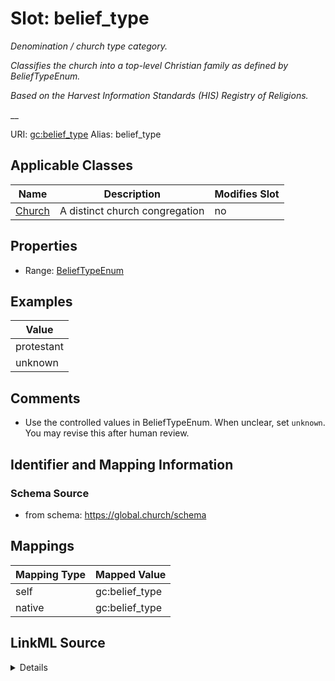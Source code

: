 

# Slot: belief_type 


_Denomination / church type category._

_Classifies the church into a top-level Christian family as defined by BeliefTypeEnum._

_Based on the Harvest Information Standards (HIS) Registry of Religions._

__





URI: [gc:belief_type](https://global.church/schema/belief_type)
Alias: belief_type

<!-- no inheritance hierarchy -->





## Applicable Classes

| Name | Description | Modifies Slot |
| --- | --- | --- |
| [Church](Church.md) | A distinct church congregation |  no  |







## Properties

* Range: [BeliefTypeEnum](BeliefTypeEnum.md)






## Examples

| Value |
| --- |
| protestant |
| unknown |

## Comments

* Use the controlled values in BeliefTypeEnum. When unclear, set `unknown`.
You may revise this after human review.


## Identifier and Mapping Information







### Schema Source


* from schema: https://global.church/schema




## Mappings

| Mapping Type | Mapped Value |
| ---  | ---  |
| self | gc:belief_type |
| native | gc:belief_type |




## LinkML Source

<details>
```yaml
name: belief_type
description: 'Denomination / church type category.

  Classifies the church into a top-level Christian family as defined by BeliefTypeEnum.

  Based on the Harvest Information Standards (HIS) Registry of Religions.

  '
comments:
- 'Use the controlled values in BeliefTypeEnum. When unclear, set `unknown`.

  You may revise this after human review.

  '
examples:
- value: protestant
  description: Derived from the site’s denomination statement.
- value: unknown
  description: Insufficient info to classify.
in_subset:
- public
- enrichment
from_schema: https://global.church/schema
rank: 1000
alias: belief_type
domain_of:
- Church
range: BeliefTypeEnum

```
</details>